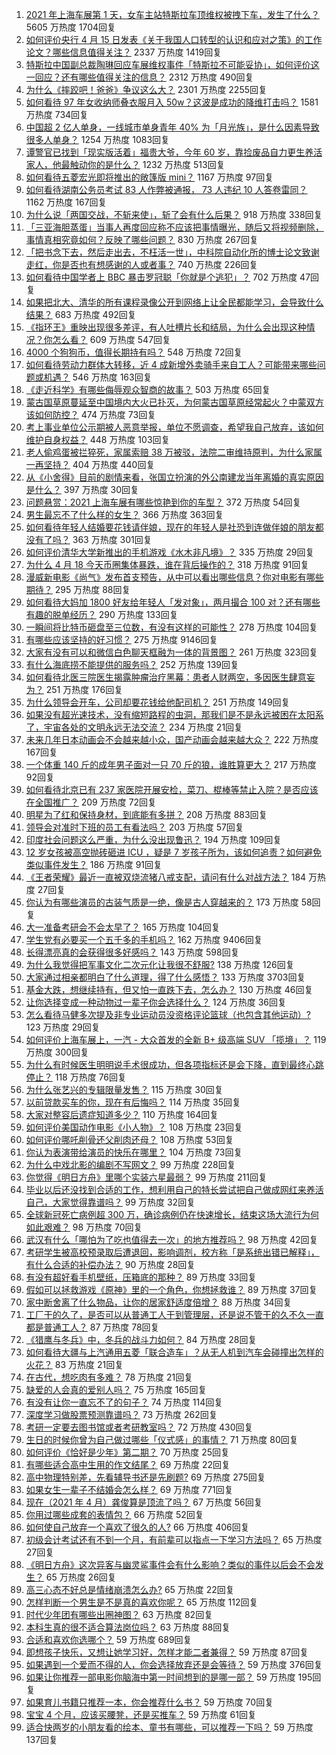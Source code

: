 1. [2021 年上海车展第 1 天，女车主站特斯拉车顶维权被拽下车，发生了什么？](https://www.zhihu.com/question/455406617) 5605 万热度 1704回复
1. [如何评价央行 4 月 15 日发表《关于我国人口转型的认识和应对之策》的工作论文？哪些信息值得关注？](https://www.zhihu.com/question/454707268) 2337 万热度 1419回复
1. [特斯拉中国副总裁陶琳回应车展维权事件「特斯拉不可能妥协」，如何评价这一回应？还有哪些值得关注的信息？](https://www.zhihu.com/question/455463789) 2312 万热度 490回复
1. [为什么《摔跤吧！爸爸》争议这么大？](https://www.zhihu.com/question/59143980) 2301 万热度 2255回复
1. [如何看待 97 年女收纳师叠衣服月入 50w？这波是成功的降维打击吗？](https://www.zhihu.com/question/455070489) 1581 万热度 734回复
1. [中国超 2 亿人单身，一线城市单身青年 40% 为「月光族」，是什么因素导致很多人单身？](https://www.zhihu.com/question/455221140) 1254 万热度 1083回复
1. [谭警官已找到「现实版活着」福贵大爷，今年 60 岁，靠捡废品自力更生养活家人，他最触动你的是什么？](https://www.zhihu.com/question/455238539) 1232 万热度 513回复
1. [如何看待五菱宏光即将推出的敞篷版 mini？](https://www.zhihu.com/question/454644028) 1167 万热度 97回复
1. [如何看待湖南公务员考试 83 人作弊被通报， 73 人违纪 10 人答卷雷同？](https://www.zhihu.com/question/455385801) 1162 万热度 167回复
1. [为什么说「两国交战，不斩来使」，斩了会有什么后果？](https://www.zhihu.com/question/454952758) 918 万热度 338回复
1. [「三亚海胆蒸蛋」当事人再度回应称不应该把事情曝光，随后又将视频删除，事情真相究竟如何？反映了哪些问题？](https://www.zhihu.com/question/454884733) 830 万热度 267回复
1. [「把书念下去，然后走出去，不枉活一世」，中科院自动化所的博士论文致谢走红，你是否也有想感谢的人或者事？](https://www.zhihu.com/question/455398283) 740 万热度 226回复
1. [如何看待中国学者上 BBC 暴击罗冠聪「你就是个逃犯」？](https://www.zhihu.com/question/455394361) 702 万热度 47回复
1. [如果把北大、清华的所有课程录像公开到网络上让全民都能学习，会导致什么结果？](https://www.zhihu.com/question/452873548) 683 万热度 492回复
1. [《指环王》重映出现很多差评，有人吐槽片长和结局，为什么会出现这种情况？你怎么看？](https://www.zhihu.com/question/455365229) 609 万热度 547回复
1. [4000 个狗狗币，值得长期持有吗？](https://www.zhihu.com/question/443701759) 548 万热度 72回复
1. [如何看待劳动力群体大转移，近 4 成新增外卖骑手来自工人？可能带来哪些问题或机遇？](https://www.zhihu.com/question/455381061) 546 万热度 163回复
1. [《走近科学》有哪些侮辱观众智商的故事？](https://www.zhihu.com/question/290071247) 503 万热度 65回复
1. [蒙古国草原蔓延至中国境内大火已扑灭，为何蒙古国草原经常起火？中蒙双方该如何防控？](https://www.zhihu.com/question/455376851) 474 万热度 73回复
1. [考上事业单位公示期被人恶意举报，单位不愿调查，希望我自己放弃，该如何维护自身权益？](https://www.zhihu.com/question/452842138) 448 万热度 103回复
1. [老人偷鸡蛋被拦猝死，家属索赔 38 万被驳，法院二审维持原判，为什么家属一再坚持？](https://www.zhihu.com/question/455243172) 404 万热度 440回复
1. [从《小舍得》目前的剧情来看，张国立扮演的外公南建龙当年离婚的真实原因是什么？](https://www.zhihu.com/question/454804930) 397 万热度 30回复
1. [问题悬赏：2021 上海车展有哪些惊艳到你的车型？](https://www.zhihu.com/question/453724325) 372 万热度 54回复
1. [男生最忘不了什么样的女生？](https://www.zhihu.com/question/320387789) 366 万热度 363回复
1. [如何看待年轻人结婚要花钱请伴娘，现在的年轻人是社恐到连做伴娘的朋友都没有了吗？](https://www.zhihu.com/question/455099523) 363 万热度 301回复
1. [如何评价清华大学新推出的手机游戏《水木非凡境》？](https://www.zhihu.com/question/455214409) 335 万热度 29回复
1. [为什么 4 月 18 今天币圈集体暴跌，谁在背后操作的？](https://www.zhihu.com/question/455246671) 318 万热度 91回复
1. [漫威新电影《尚气》发布首支预告，从中可以看出哪些信息？你对电影有哪些期待？](https://www.zhihu.com/question/455504591) 295 万热度 88回复
1. [如何看待大妈加 1800 好友给年轻人「发对象」，两月撮合 100 对？还有哪些有趣的脱单经历？](https://www.zhihu.com/question/455424382) 290 万热度 133回复
1. [一瞬间将比特币砸盘至三位数，有没有这样的可能性？](https://www.zhihu.com/question/448209627) 278 万热度 104回复
1. [有哪些应该坚持的好习惯？](https://www.zhihu.com/question/268776431) 275 万热度 9146回复
1. [大家有没有可以和微信白色聊天框融为一体的背景图？](https://www.zhihu.com/question/379486356) 261 万热度 323回复
1. [有什么海底捞不能提供的服务吗？](https://www.zhihu.com/question/47485839) 252 万热度 139回复
1. [如何看待北医三院医生揭露肿瘤治疗黑幕：患者人财两空，多因医生肆意妄为？](https://www.zhihu.com/question/455342717) 251 万热度 176回复
1. [为什么领导会开车，公司却要花钱给他配司机？](https://www.zhihu.com/question/449593335) 251 万热度 149回复
1. [如果没有超光速技术，没有缩短路程的虫洞，那我们是不是永远被困在太阳系了，宇宙各处的文明永远无法交流？](https://www.zhihu.com/question/454902684) 234 万热度 21回复
1. [未来几年日本动画会不会越来越小众，国产动画会越来越大众？](https://www.zhihu.com/question/454476805) 222 万热度 167回复
1. [一个体重 140 斤的成年男子面对一只 70 斤的狼，谁胜算更大？](https://www.zhihu.com/question/453423217) 217 万热度 92回复
1. [如何看待北京已有 237 家医院开展安检，菜刀、棍棒等禁止入院？是否应该在全国推广？](https://www.zhihu.com/question/455397190) 209 万热度 72回复
1. [明星为了红和保持身材，到底能有多拼？](https://www.zhihu.com/question/283857656) 208 万热度 883回复
1. [领导会对准时下班的员工有看法吗？](https://www.zhihu.com/question/310746721) 203 万热度 57回复
1. [印度社会问题这么严重，为什么没出现鲁迅？](https://www.zhihu.com/question/454179131) 194 万热度 109回复
1. [12 岁女孩被高空抛砖砸进 ICU ，疑是 7 岁孩子所为，该如何追责？如何避免类似事件发生？](https://www.zhihu.com/question/455406501) 186 万热度 91回复
1. [《王者荣耀》最近一直被双烧流猪八戒支配，请问有什么对战方法？](https://www.zhihu.com/question/454638174) 184 万热度 27回复
1. [你认为有哪些演员的古装气质是一绝，像是古人穿越来的？](https://www.zhihu.com/question/452974122) 173 万热度 58回复
1. [大一准备考研会不会太早了？](https://www.zhihu.com/question/307998976) 165 万热度 104回复
1. [学生党有必要买一个五千多的手机吗？](https://www.zhihu.com/question/410177168) 162 万热度 9406回复
1. [长得漂亮真的会获得很多好感吗？](https://www.zhihu.com/question/447895641) 143 万热度 598回复
1. [为什么我觉得把军事文化二次元化让我很不舒服?](https://www.zhihu.com/question/270637423) 138 万热度 126回复
1. [大家通过相亲都明白了什么道理，得了什么感悟？](https://www.zhihu.com/question/23605963) 133 万热度 3703回复
1. [基金大跌，想继续持有，但又怕一直跌下去，怎么办？](https://www.zhihu.com/question/452128397) 130 万热度 46回复
1. [让你选择变成一种动物过一辈子你会选择什么？](https://www.zhihu.com/question/454338371) 124 万热度 36回复
1. [怎么看待马健多次提及非专业运动员没资格评论篮球（也包含其他运动）?](https://www.zhihu.com/question/455263225) 123 万热度 29回复
1. [如何评价上海车展上，一汽 - 大众首发的全新 B+ 级高端 SUV 「揽境」？](https://www.zhihu.com/question/455405114) 119 万热度 300回复
1. [为什么有时候医生明明说手术很成功，但各项指标还是会下降，直到最终心跳停止？](https://www.zhihu.com/question/455037406) 118 万热度 76回复
1. [为什么张艺兴的专辑限量发售？](https://www.zhihu.com/question/455336525) 115 万热度 30回复
1. [以前贷款买车的你，现在有后悔吗？](https://www.zhihu.com/question/454795561) 114 万热度 35回复
1. [大家对整容后遗症知道多少？](https://www.zhihu.com/question/63984175) 110 万热度 164回复
1. [如何评价美国动作电影《小人物》？](https://www.zhihu.com/question/453577891) 108 万热度 23回复
1. [如何评价哪吒削骨还父削肉还母？](https://www.zhihu.com/question/51186212) 108 万热度 53回复
1. [你认为表演带给演员的快乐在哪里？](https://www.zhihu.com/question/397479418) 104 万热度 73回复
1. [为什么中戏北影的编剧不写网文？](https://www.zhihu.com/question/269065874) 99 万热度 228回复
1. [你觉得《明日方舟》里哪个实装六星最弱？](https://www.zhihu.com/question/404966762) 99 万热度 211回复
1. [毕业以后还没找到合适的工作，想利用自己的特长尝试把自己做成网红来养活自己，大家觉得靠谱吗？](https://www.zhihu.com/question/455501682) 99 万热度 32回复
1. [全球新冠死亡病例超 300 万，确诊病例仍在快速增长，结束这场大流行为何如此艰难？](https://www.zhihu.com/question/455118420) 98 万热度 70回复
1. [武汉有什么「哪怕为了吃也值得去一次」的地方推荐吗？](https://www.zhihu.com/question/450650569) 98 万热度 42回复
1. [考研学生被高校预录取后遭退回，影响调剂，校方称「是系统出错已解释」，有什么合适的补偿办法？](https://www.zhihu.com/question/455060968) 90 万热度 28回复
1. [有没有超好看手机壁纸，压箱底的那种？](https://www.zhihu.com/question/453445916) 89 万热度 33回复
1. [假如可以拯救游戏《原神》里的一个角色，你想拯救谁？](https://www.zhihu.com/question/454235984) 89 万热度 37回复
1. [家中断舍离了什么物品，让你的居家舒适度倍增？](https://www.zhihu.com/question/455207038) 88 万热度 34回复
1. [工厂干的久了，是否可以从普通工人干到管理层，还是说不管干的久不久一直都是普通工人？](https://www.zhihu.com/question/445448284) 87 万热度 78回复
1. [《猎鹰与冬兵》中，冬兵的战斗力如何？](https://www.zhihu.com/question/453859644) 84 万热度 28回复
1. [如何看待大疆与上汽通用五菱「联合造车」？从无人机到汽车会碰撞出怎样的火花？](https://www.zhihu.com/question/455473314) 83 万热度 21回复
1. [在古代，想吃肉有多难？](https://www.zhihu.com/question/455059520) 78 万热度 21回复
1. [缺爱的人会真的爱别人吗？](https://www.zhihu.com/question/429147970) 75 万热度 165回复
1. [有没有让你一直忘不了的句子？](https://www.zhihu.com/question/453824043) 74 万热度 114回复
1. [深度学习做股票预测靠谱吗？](https://www.zhihu.com/question/54542998) 73 万热度 262回复
1. [考研一定要去图书馆或者考研教室吗？](https://www.zhihu.com/question/314239506) 72 万热度 430回复
1. [生日的时候你曾为自己做过哪些「仪式感」的事情？](https://www.zhihu.com/question/455004562) 71 万热度 80回复
1. [如何评价《恰好是少年》第二期？](https://www.zhihu.com/question/455307841) 70 万热度 25回复
1. [有哪些适合高中生用的作文结尾？](https://www.zhihu.com/question/451347131) 69 万热度 22回复
1. [高中物理特别差，先看辅导书还是先刷题?](https://www.zhihu.com/question/375722639) 69 万热度 275回复
1. [如果女生一辈子不结婚会怎么样？](https://www.zhihu.com/question/446975255) 69 万热度 771回复
1. [现在（2021 年 4 月）龚俊算是顶流了吗？](https://www.zhihu.com/question/455115719) 67 万热度 56回复
1. [你用过哪些成套的表情包？](https://www.zhihu.com/question/309075180) 66 万热度 52回复
1. [如何使自己放弃一个喜欢了很久的人?](https://www.zhihu.com/question/454120296) 66 万热度 406回复
1. [初级会计考试还有不到一个月，有前辈可以指点一下学习方法吗？](https://www.zhihu.com/question/454042069) 65 万热度 27回复
1. [《明日方舟》这次异客与幽灵鲨事件会有什么影响？类似的事件以后会不会发生？](https://www.zhihu.com/question/455129092) 65 万热度 26回复
1. [高三心态不好总是情绪崩溃怎么办?](https://www.zhihu.com/question/359780067) 65 万热度 22回复
1. [怎样判断一个男生是不是真的喜欢你呢？](https://www.zhihu.com/question/450516538) 65 万热度 112回复
1. [时代少年团有哪些出圈神图？](https://www.zhihu.com/question/451799758) 63 万热度 82回复
1. [本科生真的很不适合算法岗位吗？](https://www.zhihu.com/question/425828012) 63 万热度 88回复
1. [合适和喜欢你选哪个？](https://www.zhihu.com/question/452971649) 59 万热度 689回复
1. [即想孩子快乐，又想让她学习好，怎样才能二者兼得？](https://www.zhihu.com/question/449988147) 59 万热度 87回复
1. [如果遇到一个爱而不得的人，你会选择放弃还是会等待？](https://www.zhihu.com/question/453213459) 59 万热度 376回复
1. [如果让你推荐一部电影你脑海中第一时间想到的是哪一部？](https://www.zhihu.com/question/454736869) 59 万热度 195回复
1. [如果育儿书籍只推荐一本，你会推荐什么书？](https://www.zhihu.com/question/448521779) 59 万热度 70回复
1. [宝宝 4 个月，应该买腰凳，还是买推车？](https://www.zhihu.com/question/454725797) 59 万热度 61回复
1. [适合快两岁的小朋友看的绘本、童书有哪些，可以推荐一下吗？](https://www.zhihu.com/question/448333641) 59 万热度 137回复